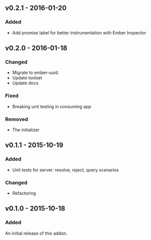 ## v0.2.1 - 2016-01-20

### Added

* Add promise label for better instrumentation with Ember Inspector

## v0.2.0 - 2016-01-18

### Changed

* Migrate to ember-uuid.
* Update toolset
* Update docs

### Fixed

* Breaking unit testing in consuming app

### Removed

* The initializer

## v0.1.1 - 2015-10-19

### Added

* Unit tests for server: resolve, reject, query scenarios

### Changed

* Refactoring


## v0.1.0 - 2015-10-18

### Added

An initial release of this addon.
